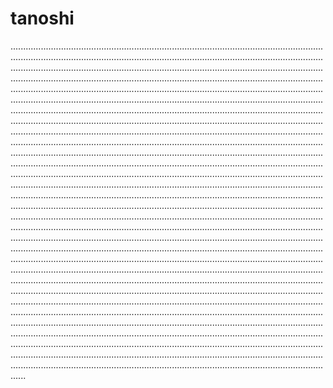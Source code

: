 # tanoshi
..........................................................................................................................................................................................................................................................................................................................................................................................................................................................................................................................................................................................................................................................................................................................................................................................................................................................................................................................................................................................................................................................................................................................................................................................................................................................................................................................................................................................................................................................................................................................................................................................................................................................................................................................................................................................................................................................................................................................................................................................................................................................................................................................................................................................................................................................................................................................................................................................................................................................................................................................................................................................................................................................................................................................................................................................................................................................................................................................................................................................................................................................................................................................................................................................................................................................................................................................................................................................................................................................................................................................................................................................................................................................................................................................................................................................................................................................................................................................................................................................................
